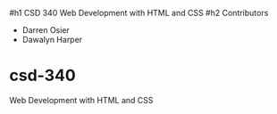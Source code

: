 #h1 CSD 340 Web Development with HTML and CSS 
#h2 Contributors 
* Darren Osier
* Dawalyn Harper
# csd-340
Web Development with HTML and CSS
